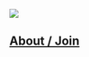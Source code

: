 ![](https://i.ibb.co/WsYCvKG/428-E52-CF-7130-422-A-93-E6-334-B8-C21-A5-F2.png)

## [About / Join](https://discuss.flarum.org/d/25506-flaring-a-modern-webring-for-flarum-webmasters)


